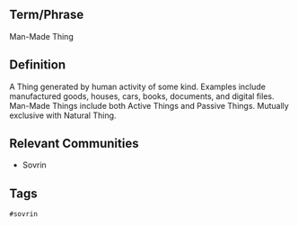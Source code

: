 ## Term/Phrase
Man-Made Thing

## Definition
A Thing generated by human activity of some kind. Examples include manufactured goods, houses, cars, books, documents, and digital files. Man-Made Things include both Active Things and Passive Things. Mutually exclusive with Natural Thing.

## Relevant Communities
* Sovrin

## Tags
```
#sovrin
```
